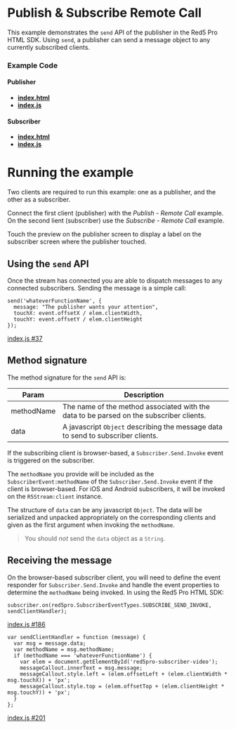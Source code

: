 # Publish & Subscribe Remote Call
This example demonstrates the `send` API of the publisher in the Red5 Pro HTML SDK. Using `send`, a publisher can send a message object to any currently subscribed clients.

### Example Code

#### Publisher
- **[index.html](index.html)**
- **[index.js](index.js)**

#### Subscriber
- **[index.html](../subscribeRemoteCall/index.html)**
- **[index.js](../subscribeRemoteCall/index.js)**

# Running the example
Two clients are required to run this example: one as a publisher, and the other as a subscriber.

Connect the first client (publisher) with the *Publish - Remote Call* example. On the second lient (subscriber) use the *Subscribe - Remote Call* example.

Touch the preview on the publisher screen to display a label on the subscriber screen where the publisher touched.

## Using the `send` API
Once the stream has connected you are able to dispatch messages to any connected subscribers. Sending the message is a simple call:

```
send('whateverFunctionName', {
  message: "The publisher wants your attention",
  touchX: event.offsetX / elem.clientWidth,
  touchY: event.offsetY / elem.clientHeight
});
```

[index.js #37](index.js#L37)

## Method signature
The method signature for the `send` API is:

| Param | Description |
| --- | --- |
| methodName | The name of the method associated with the data to be parsed on the subscriber clients. |
| data | A javascript `Object` describing the message data to send to subscriber clients. |

If the subscribing client is browser-based, a `Subscriber.Send.Invoke` event is triggered on the subscriber.

The `methodName` you provide will be included as the `SubscriberEvent:methodName` of the `Subscriber.Send.Invoke` event if the client is browser-based. For iOS and Android subscribers, it will be invoked on the `R5Stream:client` instance.

The structure of `data` can be any javascript `Object`. The data will be serialized and unpacked appropriately on the corresponding clients and given as the first argument when invoking the `methodName`.

> You should *not* send the `data` object as a `String`.

## Receiving the message
On the browser-based subscriber client, you will need to define the event responder for `Subscriber.Send.Invoke` and handle the event properties to determine the `methodName` being invoked. In using the Red5 Pro HTML SDK:

```
subscriber.on(red5pro.SubscriberEventTypes.SUBSCRIBE_SEND_INVOKE, sendClientHandler);
```
[index.js #186](../subscribeRemoteCall/index.js#L186)

```
var sendClientHandler = function (message) {
  var msg = message.data;
  var methodName = msg.methodName;
  if (methodName === 'whateverFunctionName') {
    var elem = document.getElementById('red5pro-subscriber-video');
    messageCallout.innerText = msg.message;
    messageCallout.style.left = (elem.offsetLeft + (elem.clientWidth * msg.touchX)) + 'px';
    messageCallout.style.top = (elem.offsetTop + (elem.clientHeight * msg.touchY)) + 'px';
  }
};
```
[index.js #201](../subscribeRemoteCall/index.js#L201)

